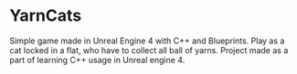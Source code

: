 # YarnCats
Simple game made in Unreal Engine 4 with C++ and Blueprints. Play as a cat locked in a flat, who have to collect all ball of yarns.
Project made as a part of learning C++ usage in Unreal engine 4.
